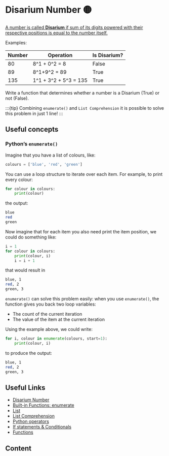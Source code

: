 # Disarium Number 🟡

[A number is called **Disarium** if sum of its digits powered with their respective positions is equal to the number itself.](https://www.geeksforgeeks.org/disarium-number/#:~:text=A%20number%20is%20called%20Disarium,equal%20to%20the%20number%20itself.)

Examples:

| Number | Operation             | Is Disarium? |
| ------ | --------------------- | ------------ |
| 80     | 8^1 + 0^2 = 8         | False        |
| 89     | 8^1+9^2 = 89          | True         |
| 135    | 1^1 + 3^2 + 5^3 = 135 | True         |

Write a function that determines whether a number is a Disarium (True) or not (False).

:::{tip}
Combining `enumerate()` and `List Comprehension` it is possible to solve this problem in just 1 line!
:::

## Useful concepts

### Python’s `enumerate()`

Imagine that you have a list of colours, like:

```python
colours = ['blue', 'red', 'green']
```

You can use a loop structure to iterate over each item. For example, to print every colour:

```python
for colour in colours:
    print(colour)
```

the output:

```bash
blue
red
green
```

Now imagine that for each item you also need print the item position, we could do something like:

```python
i = 1
for colour in colours:
    print(colour, i)
    i = i + 1
```

that would result in

```bash
blue, 1
red, 2
green, 3
```

`enumerate()` can solve this problem easily: when you use `enumerate()`, the function gives you back two loop variables:

- The count of the current iteration
- The value of the item at the current iteration

Using the example above, we could write:

```python
for i, colour in enumerate(colours, start=1):
    print(colour, i)
```

to produce the output:

```bash
blue, 1
red, 2
green, 3
```

## Useful Links

- [Disarium Number](https://www.geeksforgeeks.org/disarium-number/#:~:text=A%20number%20is%20called%20Disarium,equal%20to%20the%20number%20itself.)
- [Built-in Functions: enumerate](https://docs.python.org/3/library/functions.html#enumerate)
- [List](https://docs.python.org/3/tutorial/datastructures.html)
- [List Comprehension](https://www.w3schools.com/python/python_lists_comprehension.asp)
- [Python operators](https://www.w3schools.com/python/python_operators.asp)
- [If statements & Conditionals](https://www.w3schools.com/python/python_conditions.asp)
- [Functions](https://www.w3schools.com/python/python_functions.asp)

## Content

```{tableofcontents}
```
